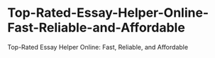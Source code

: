 # Top-Rated-Essay-Helper-Online-Fast-Reliable-and-Affordable
Top-Rated Essay Helper Online: Fast, Reliable, and Affordable
